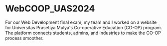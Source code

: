 # WebCOOP_UAS2024
For our Web Development final exam, my team and I worked on a website for Universitas Prasetiya Mulya's Co-operative Education (CO-OP) program. The platform connects students, admins, and industries to make the CO-OP process smoother.
